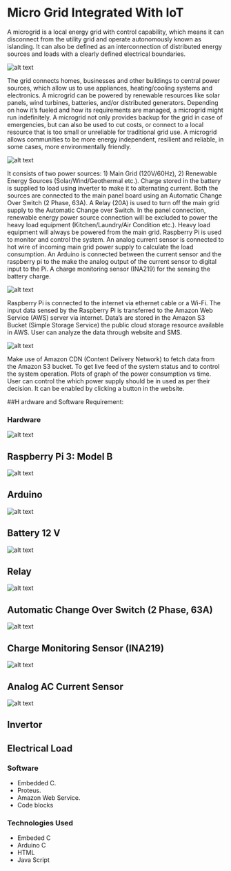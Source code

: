 # Micro Grid Integrated With IoT

A microgrid is a local energy grid with control capability, which means it can disconnect from the utility grid and operate autonomously known as islanding. It can also be defined as an interconnection of distributed energy sources and loads with a clearly defined electrical boundaries. 

![alt text](https://raw.githubusercontent.com/jibinp/Micro-Grid-Integrated-with-IOT/master/Pics/001.JPG) 

The grid connects homes, businesses and other buildings to central power sources, which allow us to use appliances, heating/cooling systems and electronics. A microgrid can be powered by renewable resources like solar panels, wind turbines, batteries, and/or distributed generators. Depending on how it’s fueled and how its requirements are managed, a microgrid might run indefinitely. A microgrid not only provides backup for the grid in case of emergencies, but can also be used to cut costs, or connect to a local
resource that is too small or unreliable for traditional grid use. A microgrid allows communities to be more energy independent, resilient and reliable, in some cases, more environmentally friendly.


![alt text](https://raw.githubusercontent.com/jibinp/Micro-Grid-Integrated-with-IOT/master/Pics/002.JPG)


It consists of two power sources: 1) Main Grid (120V/60Hz), 2) Renewable Energy Sources (Solar/Wind/Geothermal etc.). Charge stored in the battery is supplied to load using inverter to make it to alternating current. Both the sources are connected to the main panel board using an Automatic Change Over Switch (2 Phase, 63A). A Relay (20A) is used to turn off the main grid supply to the  Automatic Change over Switch. In the panel connection, renewable energy power source connection will be excluded to power the heavy load equipment (Kitchen/Laundry/Air Condition etc.). Heavy load equipment will always be powered from the main grid. Raspberry Pi is used to monitor and control the system. An analog current sensor is connected to hot wire of incoming main grid power supply to calculate the load consumption. An Arduino is connected between the current sensor and the raspberry pi to the make the analog output of the current sensor to digital input to the Pi. A charge monitoring sensor (INA219) for the sensing the battery charge.


![alt text](https://raw.githubusercontent.com/jibinp/Micro-Grid-Integrated-with-IOT/master/Pics/BlockDiagram.jpg)
 

Raspberry Pi is connected to the internet via ethernet cable or a Wi-Fi. The input data sensed by the Raspberry Pi is transferred to the Amazon Web Service (AWS) server via internet. Data’s are stored in the Amazon S3 Bucket (Simple Storage Service) the public cloud storage resource available in AWS. User can analyze the data through website and SMS.

![alt text](https://raw.githubusercontent.com/jibinp/Micro-Grid-Integrated-with-IOT/master/Pics/CircuitDiagram.jpg)

Make use of Amazon CDN (Content Delivery Network) to fetch data from the Amazon S3 bucket. To get live feed of the system status and to control the system operation. Plots of graph of the power consumption vs time. User can control the which power supply should be in used as per their decision. It can be enabled by clicking a button in the website.

##H ardware and Software Requirement:

### Hardware

![alt text](https://raw.githubusercontent.com/jibinp/Micro-Grid-Integrated-with-IOT/master/Pics/RaspberryPi.jpg) 
## Raspberry Pi 3: Model B


![alt text](https://raw.githubusercontent.com/jibinp/Micro-Grid-Integrated-with-IOT/master/Pics/Arduino.jpg) 
## Arduino


![alt text](https://raw.githubusercontent.com/jibinp/Micro-Grid-Integrated-with-IOT/master/Pics/Battery.jpg) 
## Battery 12 V


![alt text](https://raw.githubusercontent.com/jibinp/Micro-Grid-Integrated-with-IOT/master/Pics/Relay.png) 
## Relay


![alt text](https://raw.githubusercontent.com/jibinp/Micro-Grid-Integrated-with-IOT/master/Pics/ACS.jpg) 
## Automatic Change Over Switch (2 Phase, 63A)


![alt text](https://raw.githubusercontent.com/jibinp/Micro-Grid-Integrated-with-IOT/master/Pics/vltSensor.jpg) 
## Charge Monitoring Sensor (INA219)


![alt text](https://raw.githubusercontent.com/jibinp/Micro-Grid-Integrated-with-IOT/master/Pics/CurrentSensor.png) 
## Analog AC Current Sensor


![alt text](https://raw.githubusercontent.com/jibinp/Micro-Grid-Integrated-with-IOT/master/Pics/Invertor.jpg) 
## Invertor


## Electrical Load

### Software
- Embedded C.
- Proteus.
- Amazon Web Service.
- Code blocks


### Technologies Used
- Embeded C
- Arduino C
- HTML
- Java Script

